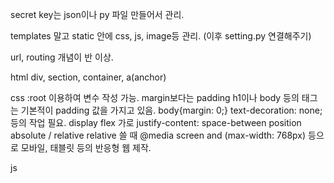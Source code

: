 
secret key는 json이나 py 파일 만들어서 관리.

templates 말고 static 안에 css, js, image등 관리. 
(이후 setting.py 연결해주기)

url, routing 개념이 반 이상.


html
div, section, container, a(anchor)

css
:root 이용하여 변수 작성 가능.
margin보다는 padding
h1이나 body 등의 태그는 기본적이 padding 값을 가지고 있음. 
body{margin: 0;} text-decoration: none; 등의 작업 필요.
display flex 가로
justify-content: space-between
position absolute / relative
relative 쓸 때 @media screen and (max-width: 768px) 등으로 모바일, 태블릿 등의 반응형 웹 제작.

js